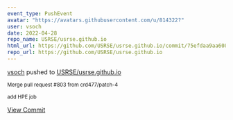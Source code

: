 ```yaml
---
event_type: PushEvent
avatar: "https://avatars.githubusercontent.com/u/814322?"
user: vsoch
date: 2022-04-28
repo_name: USRSE/usrse.github.io
html_url: https://github.com/USRSE/usrse.github.io/commit/75efdaa9aa608df85de590800e7e6b92eee2af17
repo_url: https://github.com/USRSE/usrse.github.io
---
```


<a href='https://github.com/vsoch' target='_blank'>vsoch</a> pushed to <a href='https://github.com/USRSE/usrse.github.io' target='_blank'>USRSE/usrse.github.io</a>

<small>Merge pull request #803 from crd477/patch-4

add HPE job</small>

<a href='https://github.com/USRSE/usrse.github.io/commit/75efdaa9aa608df85de590800e7e6b92eee2af17' target='_blank'>View Commit</a>